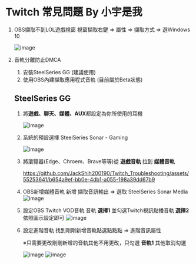 # Twitch 常見問題 By 小宇是我

1. OBS擷取不到LOL遊戲視窗
   視窗擷取右鍵 => 屬性 => 擷取方式 => 選Windows 10
   
   ![image](https://github.com/JackShih200190/Twitch_Troubleshooting/assets/55253641/758d6fa7-a8c4-4ef6-a041-8186786a0310)

2. 音軌分離防止DMCA
   1. 安裝SteelSeries GG (建議使用)
   2. 使用OBS內建擷取應用程式音軌 (目前屬於Beta狀態)

   ## SteelSeries GG
      1. 將**遊戲、聊天、媒體、AUX**都設定為你所使用的耳機

         ![image](https://github.com/JackShih200190/Twitch_Troubleshooting/assets/55253641/9e2dc66e-c76a-4589-afbc-9e5ab90dce84)

      2. 系統的預設選擇 SteelSeries Sonar - Gaming

         ![image](https://github.com/JackShih200190/Twitch_Troubleshooting/assets/55253641/8ef347b0-f2d1-42e5-84ec-7d05135fdda8)

      3. 將瀏覽器(Edge、Chroem、Brave等等)從 **遊戲音軌** 拉到 **媒體音軌**
      
         https://github.com/JackShih200190/Twitch_Troubleshooting/assets/55253641/b654a9ef-bb0e-4db1-a055-198a39dd67b9

      4. OBS新增媒體音軌
        新增 擷取音訊輸出 => 選取 SteelSeries Sonar Media
         ![image](https://github.com/JackShih200190/Twitch_Troubleshooting/assets/55253641/1c2ce7b8-5d9e-4dbd-9534-104559524869)
        
      6. 設定OBS Twitch VOD音軌
         音軌 **選擇1** 並勾選Twitch視訊點播音軌 **選擇2** 依照圖示設定即可
         ![image](https://github.com/JackShih200190/Twitch_Troubleshooting/assets/55253641/6bfe17b5-1a85-4b34-8c54-3e391b6a42af)

      7. 設定進階音軌
         找到剛剛新增音軌點選點點點 => 進階音訊屬性

         ※只需要更改剛剛新增的音軌其他不用更改，只勾選 **音軌1** 其他取消勾選
         
         ![image](https://github.com/JackShih200190/Twitch_Troubleshooting/assets/55253641/5df518e5-5e38-4ec6-a5f2-e495860b8758)
         ![image](https://github.com/JackShih200190/Twitch_Troubleshooting/assets/55253641/89f7bdcf-c20b-428c-a45d-999af2a90cf0)



